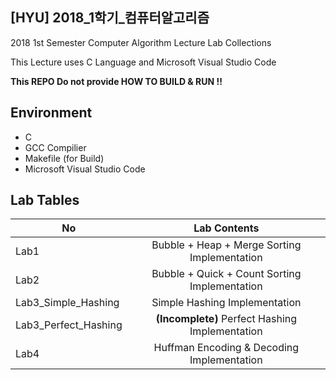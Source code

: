 ## [HYU] 2018_1학기_컴퓨터알고리즘

2018 1st Semester Computer Algorithm Lecture Lab Collections

This Lecture uses C Language and Microsoft Visual Studio Code

**This REPO Do not provide HOW TO BUILD & RUN !!**

## Environment

- C
- GCC Compilier
- Makefile (for Build)
- Microsoft Visual Studio Code

## Lab Tables

| No   |      Lab Contents      |
|----------|:-------------:|
| Lab1 | Bubble + Heap + Merge Sorting Implementation  |
| Lab2 | Bubble + Quick + Count Sorting Implementation |
| Lab3_Simple_Hashing | Simple Hashing Implementation |
| Lab3_Perfect_Hashing | **(Incomplete)** Perfect Hashing Implementation |
| Lab4 | Huffman Encoding & Decoding Implementation |
